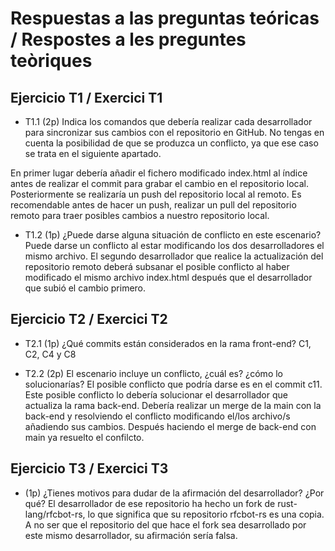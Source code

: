 # Respuestas a las preguntas teóricas / Respostes a les preguntes teòriques


## Ejercicio T1 / Exercici T1
* T1.1 (2p) Indica los comandos que debería realizar cada desarrollador para sincronizar sus cambios con el repositorio en GitHub. No tengas en cuenta la posibilidad de que se produzca un conflicto, ya que ese caso se trata en el siguiente apartado.

En primer lugar debería añadir el fichero modificado index.html al índice antes de realizar el commit para grabar el cambio en el repositorio local. Posteriormente se realizaría un push del repositorio local al remoto. Es recomendable antes de hacer un push, realizar un pull del repositorio remoto para traer posibles cambios a nuestro repositorio local.

* T1.2 (1p) ¿Puede darse alguna situación de conflicto en este escenario?
Puede darse un conflicto al estar modificando los dos desarrolladores el mismo archivo. El segundo desarrollador que realice la actualización del repositorio remoto deberá subsanar el posible conflicto al haber modificado el mismo archivo index.html después que el desarrollador que subió el cambio primero.

## Ejercicio T2 / Exercici T2
* T2.1 (1p) ¿Qué commits están considerados en la rama front-end?
C1, C2, C4 y C8

* T2.2 (2p) El escenario incluye un conflicto, ¿cuál es? ¿cómo lo solucionarías?
El posible conflicto que podría darse es en el commit c11. Este posible conflicto lo debería solucionar el desarrollador que actualiza la rama back-end. Debería realizar un merge de la main con la back-end y resolviendo el conflicto modificando el/los archivo/s añadiendo sus cambios. Después haciendo el merge de back-end con main ya resuelto el confilcto.

## Ejercicio T3 / Exercici T3
* (1p) ¿Tienes motivos para dudar de la afirmación del desarrollador? ¿Por qué?
El desarrollador de ese repositorio ha hecho un fork de rust-lang/rfcbot-rs, lo que significa que su repositorio rfcbot-rs es una copia. A no ser que el repositorio del que hace el fork sea desarrollado por este mismo desarrollador, su afirmación sería falsa.

